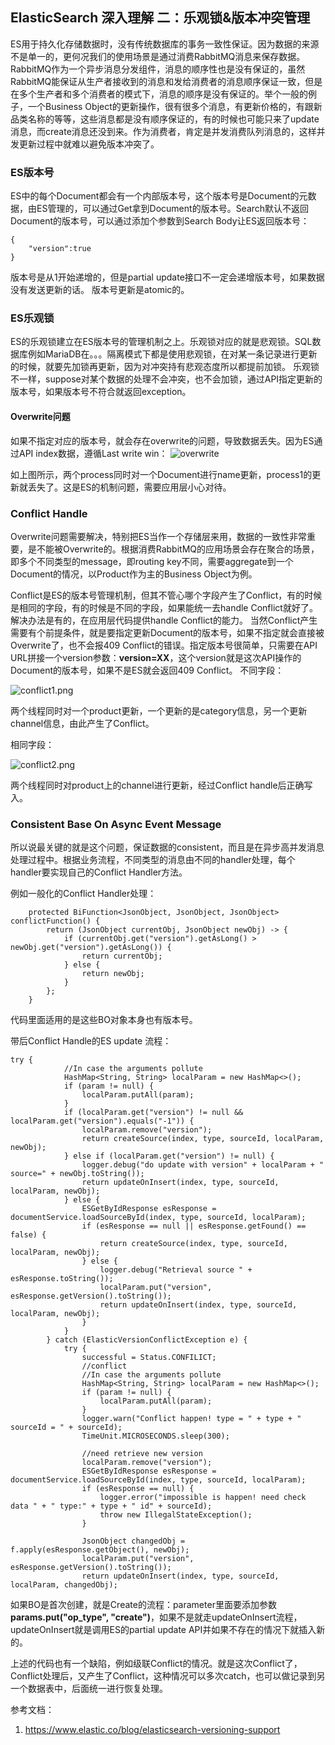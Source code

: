 ## ElasticSearch 深入理解 二：乐观锁&版本冲突管理

ES用于持久化存储数据时，没有传统数据库的事务一致性保证。因为数据的来源不是单一的，更何况我们的使用场景是通过消费RabbitMQ消息来保存数据。
RabbitMQ作为一个异步消息分发组件，消息的顺序性也是没有保证的，虽然RabbitMQ能保证从生产者接收到的消息和发给消费者的消息顺序保证一致，但是在多个生产者和多个消费者的模式下，消息的顺序是没有保证的。举个一般的例子，一个Business Object的更新操作，很有很多个消息，有更新价格的，有跟新品类名称的等等，这些消息都是没有顺序保证的，有的时候也可能只来了update消息，而create消息还没到来。作为消费者，肯定是并发消费队列消息的，这样并发更新过程中就难以避免版本冲突了。

### ES版本号
ES中的每个Document都会有一个内部版本号，这个版本号是Document的元数据，由ES管理的，可以通过Get拿到Document的版本号。Search默认不返回Document的版本号，可以通过添加个参数到Search Body让ES返回版本号：
```
{
	"version":true
}
```
版本号是从1开始递增的，但是partial update接口不一定会递增版本号，如果数据没有发送更新的话。
版本号更新是atomic的。

### ES乐观锁
ES的乐观锁建立在ES版本号的管理机制之上。乐观锁对应的就是悲观锁。SQL数据库例如MariaDB在。。。隔离模式下都是使用悲观锁，在对某一条记录进行更新的时候，就要先加锁再更新，因为对冲突持有悲观态度所以都提前加锁。
乐观锁不一样，suppose对某个数据的处理不会冲突，也不会加锁，通过API指定更新的版本号，如果版本号不符合就返回exception。

#### Overwrite问题
如果不指定对应的版本号，就会存在overwrite的问题，导致数据丢失。因为ES通过API index数据，遵循Last write win：
![overwrite](overwrite.png)

如上图所示，两个process同时对一个Document进行name更新，process1的更新就丢失了。这是ES的机制问题，需要应用层小心对待。

### Conflict Handle
Overwrite问题需要解决，特别把ES当作一个存储层来用，数据的一致性非常重要，是不能被Overwrite的。根据消费RabbitMQ的应用场景会存在聚合的场景，即多个不同类型的message，即routing key不同，需要aggregate到一个Document的情况，以Product作为主的Business Object为例。

Conflict是ES的版本号管理机制，但其不管心哪个字段产生了Conflict，有的时候是相同的字段，有的时候是不同的字段，如果能统一去handle Conflict就好了。解决办法是有的，在应用层代码提供handle Conflict的能力。
当然Conflict产生需要有个前提条件，就是要指定更新Document的版本号，如果不指定就会直接被Overwrite了，也不会报409 Conflict的错误。指定版本号很简单，只需要在API URL拼接一个version参数：**version=XX**，这个version就是这次API操作的Document的版本号，如果不是ES就会返回409 Conflict。
不同字段：

![conflict1.png](./conflict1.png)

两个线程同时对一个product更新，一个更新的是category信息，另一个更新channel信息，由此产生了Conflict。

相同字段：

![conflict2.png](./conflict2.png)

两个线程同时对product上的channel进行更新，经过Conflict handle后正确写入。

### Consistent Base On Async Event Message
所以说最关键的就是这个问题，保证数据的consistent，而且是在异步高并发消息处理过程中。根据业务流程，不同类型的消息由不同的handler处理，每个handler要实现自己的Conflict Handler方法。

例如一般化的Conflict Handler处理：
```
    protected BiFunction<JsonObject, JsonObject, JsonObject> conflictFunction() {
        return (JsonObject currentObj, JsonObject newObj) -> {
            if (currentObj.get("version").getAsLong() > newObj.get("version").getAsLong()) {
                return currentObj;
            } else {
                return newObj;
            }
        };
    }
```

代码里面适用的是这些BO对象本身也有版本号。

带后Conflict Handle的ES update 流程：
```
try {
            //In case the arguments pollute
            HashMap<String, String> localParam = new HashMap<>();
            if (param != null) {
                localParam.putAll(param);
            }
            if (localParam.get("version") != null && localParam.get("version").equals("-1")) {
                localParam.remove("version");
                return createSource(index, type, sourceId, localParam, newObj);
            } else if (localParam.get("version") != null) {
                logger.debug("do update with version" + localParam + " source=" + newObj.toString());
                return updateOnInsert(index, type, sourceId, localParam, newObj);
            } else {
                ESGetByIdResponse esResponse = documentService.loadSourceById(index, type, sourceId, localParam);
                if (esResponse == null || esResponse.getFound() == false) {
                    return createSource(index, type, sourceId, localParam, newObj);
                } else {
                    logger.debug("Retrieval source " + esResponse.toString());
                    localParam.put("version", esResponse.getVersion().toString());
                    return updateOnInsert(index, type, sourceId, localParam, newObj);
                }
            }
        } catch (ElasticVersionConflictException e) {
            try {
                successful = Status.CONFILICT;
                //conflict
                //In case the arguments pollute
                HashMap<String, String> localParam = new HashMap<>();
                if (param != null) {
                    localParam.putAll(param);
                }
                logger.warn("Conflict happen! type = " + type + " sourceId = " + sourceId);
                TimeUnit.MICROSECONDS.sleep(300);

                //need retrieve new version
                localParam.remove("version");
                ESGetByIdResponse esResponse = documentService.loadSourceById(index, type, sourceId, localParam);
                if (esResponse == null) {
                    logger.error("impossible is happen! need check data " + " type:" + type + " id" + sourceId);
                    throw new IllegalStateException();
                }

                JsonObject changedObj = f.apply(esResponse.getObject(), newObj);
                localParam.put("version", esResponse.getVersion().toString());
                return updateOnInsert(index, type, sourceId, localParam, changedObj);
```

如果BO是首次创建，就是Create的流程：parameter里面要添加参数**params.put("op_type", "create")**，如果不是就走updateOnInsert流程，updateOnInsert就是调用ES的partial update API并如果不存在的情况下就插入新的。

上述的代码也有一个缺陷，例如级联Conflict的情况。就是这次Conflict了，Conflict处理后，又产生了Conflict，这种情况可以多次catch，也可以做记录到另一个数据表中，后面统一进行恢复处理。

参考文档：
1. https://www.elastic.co/blog/elasticsearch-versioning-support